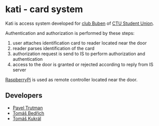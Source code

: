 # kati - card system

Kati is access system developed for [club Buben](http://www.buk.cvut.cz) of [CTU Student Union](http://su.cvut.cz).

Authentication and authorization is performed by these steps:

1. user attaches identification card to reader located near the door
2. reader parses identification of the card
3. authorization request is send to IS to perform authorization and authentication
3. access to the door is granted or rejected according to reply from IS server

[RaspberryPi](https://www.raspberrypi.org/) is used as remote controller located near the door. 

## Developers
- [Pavel Trutman](https://github.com/PavelTrutman)
- [Tomáš Bedřich](https://github.com/tomasbedrich)
- [Tomáš Kukrál](https://github.com/tomkukral)





